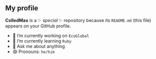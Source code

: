 ## My profile
**CxlledMax** is a ✨ _special_ ✨ repository because its `README.md` (this file) appears on your GitHub profile.
- 🔭 I’m currently working on `EcoGlobal`
- 🌱 I’m currently learning `Ruby`
- 💬 Ask me about anything
- 😄 Pronouns: `he/him`
